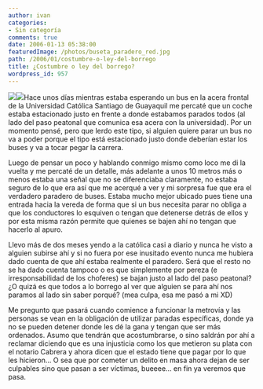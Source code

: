 ```yaml
---
author: ivan
categories:
- Sin categoría
comments: true
date: 2006-01-13 05:38:00
featuredImage: /photos/buseta_paradero_red.jpg
path: /2006/01/costumbre-o-ley-del-borrego
title: ¿Costumbre o ley del borrego?
wordpress_id: 957
---
```


[![](https://photos1.blogger.com/blogger/5311/455/200/buseta_paradero_red.jpg)](https://photos1.blogger.com/blogger/5311/455/1600/buseta_paradero_red.jpg)[![](https://photos1.blogger.com/blogger/5311/455/200/paradero_catolica_rojo.jpg)](https://photos1.blogger.com/blogger/5311/455/1600/paradero_catolica_rojo.jpg)Hace unos días mientras estaba esperando un bus en la acera frontal de la Universidad Católica Santiago de Guayaquil me percaté que un coche estaba estacionado justo en frente a donde estabamos parados todos (al lado del paso peatonal que comunica esa acera con la universidad). Por un momento pensé, pero que lerdo este tipo, si alguien quiere parar un bus no va a poder porque el tipo está estacionado justo donde deberían estar los buses y va a tocar pegar la carrera.

Luego de pensar un poco y hablando conmigo mismo como loco me di la vuelta y me percaté de un detalle, más adelante a unos 10 metros más o menos estaba una señal que no se diferenciaba claramente, no estaba seguro de lo que era así que me acerqué a ver y mi sorpresa fue que era el verdadero paradero de buses. Estaba mucho mejor ubicado pues tiene una entrada hacia la vereda de forma que si un bus necesita parar no obliga a que los conductores lo esquiven o tengan que detenerse detrás de ellos y por esta misma razón permite que quienes se bajen ahí no tengan que hacerlo al apuro.

Llevo más de dos meses yendo a la católica casi a diario y nunca he visto a alguien subirse ahí y si no fuera por ese inusitado evento nunca me hubiera dado cuenta de que ahí estaba realmente el paradero. Será que el resto no se ha dado cuenta tampoco o es que simplemente por pereza (e irresponsabilidad de los choferes) se bajan justo al lado del paso peatonal? ¿O quizá es que todos a lo borrego al ver que alguien se para ahí nos paramos al lado sin saber porqué? (mea culpa, esa me pasó a mi XD)

Me pregunto que pasará cuando comience a funcionar la metrovía y las personas se vean
en la obligación de utilizar paradas específicas, donde ya no se pueden detener donde les dé la gana y tengan que ser más ordenados. Asumo que tendrán que acostumbrarse, o sino saldrán por ahí a reclamar diciendo que es una injusticia como los que metieron su plata con el notario Cabrera y ahora dicen que el estado tiene que pagar por lo que les hicieron... O sea que por cometer un delito en masa ahora dejan de ser culpables sino que pasan a ser víctimas, bueeee... en fin ya veremos que pasa.